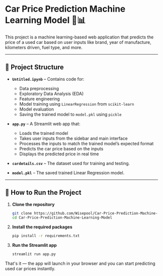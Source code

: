 # Car Price Prediction Machine Learning Model 🚗📊

This project is a machine learning-based web application that predicts the price of a used car based on user inputs like brand, year of manufacture, kilometers driven, fuel type, and more.

---

## 🔧 Project Structure

- **`Untitled.ipynb`** – Contains code for:
  - Data preprocessing  
  - Exploratory Data Analysis (EDA)  
  - Feature engineering  
  - Model training using `LinearRegression` from `scikit-learn`  
  - Model evaluation  
  - Saving the trained model to `model.pkl` using `pickle`  

- **`app.py`** – A Streamlit web app that:
  - Loads the trained model  
  - Takes user inputs from the sidebar and main interface  
  - Processes the inputs to match the trained model’s expected format  
  - Predicts the car price based on the inputs  
  - Displays the predicted price in real time  

- **`cardetails.csv`** – The dataset used for training and testing.

- **`model.pkl`** – The saved trained Linear Regression model.

---

## 🚀 How to Run the Project

1. **Clone the repository**
   ```bash
   git clone https://github.com/Wisepool/Car-Price-Prediction-Machine-Learning-Model.git
   cd Car-Price-Prediction-Machine-Learning-Model
   ```

2. **Install the required packages**
   ```bash
   pip install -r requirements.txt
   ```

3. **Run the Streamlit app**
   ```bash
   streamlit run app.py
   ```

That's it — the app will launch in your browser and you can start predicting used car prices instantly.
